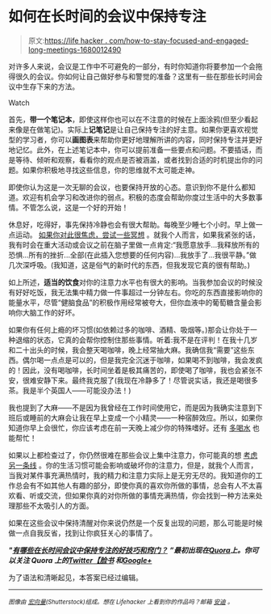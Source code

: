 # 如何在长时间的会议中保持专注

> 原文:[https://life hacker . com/how-to-stay-focused-and-engaged-long-meetings-1680012490](https://lifehacker.com/how-to-stay-focused-and-engaged-in-long-meetings-1680012490)

对许多人来说，会议是工作中不可避免的一部分，有时你知道你将要参加一个会拖得很久的会议。你如何让自己做好参与和警觉的准备？这里有一些在那些长时间会议中生存下来的方法。

Watch

首先，**带一个笔记本**，即使这样你也可以在不注意的时候在上面涂鸦(但至少看起来像是在做笔记)。实际上**记笔记**是让自己保持专注的好主意。如果你更喜欢视觉型的学习者，你可以**画图表**来帮助你更好地理解所讲的内容，同时保持专注并更好地记忆。此外，在上述笔记本中，你可以提前准备一些要点和问题。不要插话，而是等待、倾听和观察，看看你的观点是否被涵盖，或者找到合适的时机提出你的问题。如果你积极地寻找这些信息，你的思维就不太可能走神。

即使你认为这是一次无聊的会议，也要保持开放的心态。意识到你不是什么都知道。欢迎有机会学习和改进你的弱点。积极的态度会帮助你度过生活中的大多数事情。不管怎么说，这是一个好的开始！

休息好，吃得好，事先保持冷静也会有很大帮助。每晚至少睡七个小时。早上做一点运动。 [如果你对此很焦虑，尝试一些冥想](https://lifehacker.com/a-guide-to-meditation-for-the-rest-of-us-5591576) 。就我个人而言，如果我紧张的话，我有时会在重大活动或会议之前在脑子里做一点肯定:“我愿意放手...我释放所有的恐惧...所有的挫折...全部(在此插入您想要的任何内容)...我放手了...我很平静。”做几次深呼吸。(我知道，这是俗气的新时代的东西，但我发现它真的很有帮助。)

如上所述，**适当的饮食**对你的注意力水平也有很大的影响。当我参加会议的时候没有好好吃饭，我无法集中精力做一件事超过一分钟左右。你吃的东西直接影响你的能量水平，尽管“健脑食品”的积极作用经常被夸大，但你血液中的葡萄糖含量会影响你大脑工作的好坏。

如果你有任何上瘾的坏习惯(如依赖过多的咖啡、酒精、吸烟等。)那会让你处于一种退缩的状态，它真的会帮你控制住那些事情。听着:我不是在评判！在我十几岁和二十出头的时候，我会整天喝咖啡，晚上经常抽大麻。我确信我“需要”这些东西。偶尔喝一点点是可以的，但是我完全沉迷于咖啡，如果喝不到咖啡，我会发疯的！因此，没有喝咖啡，长时间坐着是极其痛苦的，即使喝了咖啡，我也会紧张不安，很难安静下来。最终我克服了(我现在冷静多了！尽管说实话，我还是喝很多茶。我是半个英国人——可能没办法！)

我也提到了大麻——不是因为我曾经在工作时间使用它，而是因为我确实注意到下班后或睡前的大麻会让我在早上变成一个小精灵——一种宿醉效应。所以，如果你知道你早上会很忙，你应该考虑在前一天晚上减少你的特殊嗜好。还有 [多喝水](https://lifehacker.com/how-to-trick-yourself-into-drinking-more-water-every-da-1678956552) 也能帮忙！

如果以上都检查过了，你仍然很难在那些会议上集中注意力，你可能真的想 [考虑另一条线](https://lifehacker.com/if-your-job-sucks-it-might-be-your-fault-let-s-fix-th-5936851) 。你的生活习惯可能会影响或破坏你的注意力，但是，就我个人而言，当我对某件事充满热情时，我的精力和注意力实际上是无穷无尽的。我知道你的工作总会有不如其他人有趣的部分，即使你真的喜欢你所做的事情，总会有人不太喜欢看、听或交流，但如果你真的对你所做的事情充满热情，你会找到一种方法来处理那些不太吸引人的方面。

如果在这些会议中保持清醒对你来说仍然是一个反复出现的问题，那么可能是时候做一点自我反省，找到让你疯狂关心的事情了。

***"***[***有哪些在长时间会议中保持专注的好技巧和窍门？***](http://www.quora.com/What-are-some-good-tips-and-hacks-for-remaining-engaged-and-focused-during-long-meetings/answer/Marianne-Baker) ***”最初出现在***[***Quora***](http://www.quora.com/)***上。你可以关注 Quora 上的***[***Twitter***](https://twitter.com/Quora)***[***【脸书***](https://www.facebook.com/quora) ***和***[*Google+*](https://plus.google.com/111127313006403749982/posts)***

为了语法和清晰起见，本答案已经过编辑。

* * *

<small>*图像由*</small> [<small>*宏向量*</small>](http://www.shutterstock.com/pic-242307037/stock-vector-meeting-icons-set-with-business-teamwork-corporate-training-and-presentation-symbols-isolated.html?src=j4bamZkZbbSmFc3nms-FbQ-1-3)<small>*(Shutterstock)组成。想在 Lifehacker 上看到你的作品吗？邮箱*</small> [<small>*安迪*</small>](mailto:andy@lifehacker.com) <small>*。*</small>